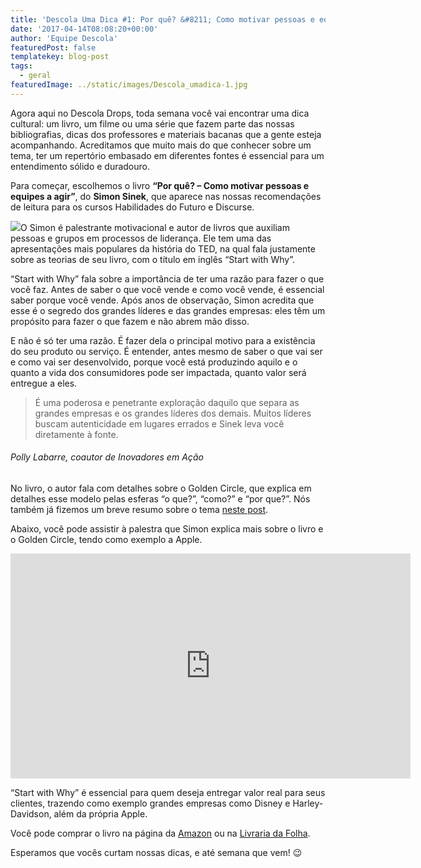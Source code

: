 ```yaml
---
title: 'Descola Uma Dica #1: Por quê? &#8211; Como motivar pessoas e equipes a agir (Simon Sinek)'
date: '2017-04-14T08:08:20+00:00'
author: 'Equipe Descola'
featuredPost: false
templatekey: blog-post
tags:
  - geral
featuredImage: ../static/images/Descola_umadica-1.jpg
---
```


Agora aqui no Descola Drops, toda semana você vai encontrar uma dica cultural: um livro, um filme ou uma série que fazem parte das nossas bibliografias, dicas dos professores e materiais bacanas que a gente esteja acompanhando. Acreditamos que muito mais do que conhecer sobre um tema, ter um repertório embasado em diferentes fontes é essencial para um entendimento sólido e duradouro.

Para começar, escolhemos o livro **“Por quê? – Como motivar pessoas e equipes a agir”**, do **Simon Sinek**, que aparece nas nossas recomendações de leitura para os cursos Habilidades do Futuro e Discurse.

![](https://descola.org/drops/wp-content/uploads/2017/04/por-que.jpg)O Simon é palestrante motivacional e autor de livros que auxiliam pessoas e grupos em processos de liderança. Ele tem uma das apresentações mais populares da história do TED, na qual fala justamente sobre as teorias de seu livro, com o título em inglês “Start with Why”.

“Start with Why” fala sobre a importância de ter uma razão para fazer o que você faz. Antes de saber o que você vende e como você vende, é essencial saber porque você vende. Após anos de observação, Simon acredita que esse é o segredo dos grandes líderes e das grandes empresas: eles têm um propósito para fazer o que fazem e não abrem mão disso.

E não é só ter uma razão. É fazer dela o principal motivo para a existência do seu produto ou serviço. É entender, antes mesmo de saber o que vai ser e como vai ser desenvolvido, porque você está produzindo aquilo e o quanto a vida dos consumidores pode ser impactada, quanto valor será entregue a eles.

> É uma poderosa e penetrante exploração daquilo que separa as grandes empresas e os grandes líderes dos demais. Muitos líderes buscam autenticidade em lugares errados e Sinek leva você diretamente à fonte.

###### Polly Labarre, coautor de _Inovadores em Ação_

No livro, o autor fala com detalhes sobre o Golden Circle, que explica em detalhes esse modelo pelas esferas “o que?”, “como?” e “por que?”. Nós também já fizemos um breve resumo sobre o tema [neste post](https://descola.org/drops/como-gerar-valor-para-o-seu-negocio/).

Abaixo, você pode assistir à palestra que Simon explica mais sobre o livro e o Golden Circle, tendo como exemplo a Apple.

<iframe allowfullscreen="allowfullscreen" frameborder="0" height="360" loading="lazy" scrolling="no" src="https://embed.ted.com/talks/simon_sinek_how_great_leaders_inspire_action" width="640"></iframe>

“Start with Why” é essencial para quem deseja entregar valor real para seus clientes, trazendo como exemplo grandes empresas como Disney e Harley-Davidson, além da própria Apple.

Você pode comprar o livro na página da [Amazon](https://www.amazon.com.br/dp/8502180290/ref=asc_df_85021802904933041/?tag=buscape-14-local-20&creative=380333&creativeASIN=8502180290&linkCode=asn) ou na [Livraria da Folha](http://livraria.folha.com.br/livros/negocios/simon-sinek-1183106.html?tracking_number=63&utm_source=buscape&utm_medium=buscape&utm_campaign=buscape).

Esperamos que vocês curtam nossas dicas, e até semana que vem! 😉
